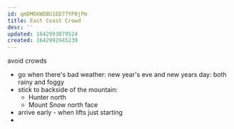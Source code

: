 ```yaml
---
id: qmDMOkWDBU1ED77YP0jPm
title: East Coast Crowd
desc: ''
updated: 1642993079524
created: 1642992945239
---
```


avoid crowds
- go when there's bad weather: new year's eve and new years day: both rainy and foggy  
- stick to backside of the mountain: 
  - Hunter north
  - Mount Snow north face
- arrive early - when lifts just starting 
- 